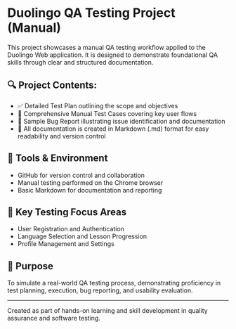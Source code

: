 # Duolingo QA Testing Project (Manual)

This project showcases a manual QA testing workflow applied to the Duolingo Web application. It is designed to demonstrate foundational QA skills through clear and structured documentation.

## 🔍 Project Contents:
- ✅ Detailed Test Plan outlining the scope and objectives
- 🧪 Comprehensive Manual Test Cases covering key user flows
- 🐞 Sample Bug Report illustrating issue identification and documentation
- 📄 All documentation is created in Markdown (.md) format for easy readability and version control

## 🔧 Tools & Environment
- GitHub for version control and collaboration
- Manual testing performed on the Chrome browser
- Basic Markdown for documentation and reporting

## 📝 Key Testing Focus Areas
- User Registration and Authentication
- Language Selection and Lesson Progression
- Profile Management and Settings

## 🎯 Purpose
To simulate a real-world QA testing process, demonstrating proficiency in test planning, execution, bug reporting, and usability evaluation.

---

Created as part of hands-on learning and skill development in quality assurance and software testing.
